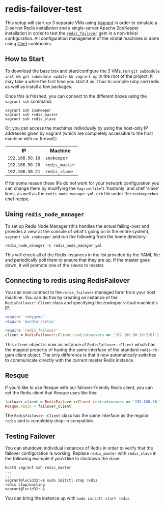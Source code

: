 redis-failover-test
===================

This setup will start up 3 separate VMs using [Vagrant](http://vagrantup.com/) in order to simulate a 2-server Redis installation and a single-server Apache ZooKeeper installation in order to test the [`redis_failover`](https://github.com/ryanlecompte/redis_failover) gem in a non-trivial configuration. All configuration management of the virutal machines is done using [Chef](http://www.opscode.com/chef/) cookbooks.

How to Start
------------

To download the base box and start/configure the 3 VMs, run `git submodule init && git submodule update && vagrant up` in the root of the project. It may take a while the first time you start it as it has to compile ruby and redis as well as install a few packages.

Once this is finished, you can connect to the different boxes using the `vagrant ssh` command:

    vagrant ssh zookeeper
    vagrant ssh redis_master
    vagrant ssh redis_slave

Or, you can access the machines individually by using the host-only IP addresses given by vagrant (which are completely accessible to the host machine with no firewall):

<table>
  <tr>
    <th>IP</th><th>Machine</th>
  </tr>
  <tr>
    <td><code>192.168.50.10</code></td><td><code>zookeeper</code></td>
  </tr>
  <tr>
    <td><code>192.168.50.20</code></td><td><code>redis_master</code></td>
  </tr>
    <tr>
    <td><code>192.168.50.21</code></td><td><code>redis_slave</code></td>
  </tr>
</table>

If for some reason these IPs do not work for your network configuration you can change them by modifying the `Vagrantfile`'s 'hostonly' and chef 'slave' lines, as well as the `redis_node_manager.yml.erb` file under the `zookeeperbox` chef recipe.

Using `redis_node_manager`
--------------------------
To set up Redis Node Manager (this handles the actual failing-over and provides a view at the console of what's going on in the entire system), `vagrant ssh zookeeper` and run the following from the home directory:

    redis_node_manager -C redis_node_manager.yml

This will check all of the Redis instances in the list provided by the YAML file and periodically poll them to ensure that they are up. If the master goes down, it will promote one of the slaves to master.

Connecting to redis using RedisFailover
---------------------------------------
You can now connect to the `redis_failover` managed farm from your host machine. You can do this by creating an instance of the `RedisFailover::Client` class and specifying the zookeper virtual machine's IP.

```ruby
require 'rubygems'
require 'bundler/setup'

require 'redis_failover'
client = RedisFailover::Client.new(:zkservers => '192.168.50.10:2181')
```
This `client` object is now an instance of `RedisFailover::Client` which has the magical property of having the same interface of the standard `redis-rb`-gem client object. The only difference is that it now automatically switches to communicate directly with the current master Redis instance. 

Resque
------
If you'd like to use Resque with our failover-friendly Redis client, you can set the Redis client that Resque uses like this:

```ruby
failover_client = RedisFailover::Client.new(:zkservers => '192.168.50.10:2181')
Resque.redis = failover_client
```

The `RedisFailover::Client` class has the same interface as the regular `redis` and is completely drop-in compatible. 

Testing Failover
----------------
You can shutdown individual instances of Redis in order to verify that the failover configuration is working. Replace `redis_master` with `redis_slave` in the following example if you'd like to shutdown the slave.

    host$ vagrant ssh redis_master
    ...
    ...
    vagrant@lucid32:~$ sudo initctl stop redis
    redis stop/waiting
    vagrant@lucid32:~$ 

You can bring the instance up with `sudo initctl start redis`.

